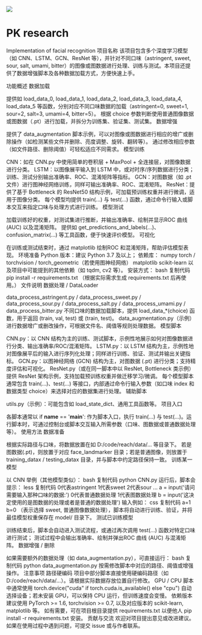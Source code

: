 ![](https://img.shields.io/badge/cnn-classification%20-orange)
# PK research
Implementation of facial recognition
项目名称
该项目包含多个深度学习模型（如 CNN、LSTM、GCN、ResNet 等），并针对不同口味（astringent, sweet, sour, salt, umami, bitter）的图像或图数据进行处理、训练与测试。本项目还提供了数据增强脚本及各种数据加载方式，方便快速上手。

功能概述
数据加载

提供如 load_data_0, load_data_1, load_data_2, load_data_3, load_data_4, load_data_5 等函数，分别对应不同口味数据的加载（astringent=0, sweet=1, sour=2, salt=3, umami=4, bitter=5）。
根据 choice 参数判断使用普通图像数据或图数据（.pt）进行加载，并拆分为训练集、验证集、测试集。
数据增强

提供了 data_augmentation 脚本示例，可以对图像或图数据进行相应的增广或删除操作（如检测某些文件并删除、亮度调整、旋转、翻转等）。
通过修改相应参数（如文件路径、删除阈值）可轻松适应不同需求。
模型训练

CNN：如在 CNN.py 中使用简单的卷积层 + MaxPool + 全连接层，对图像数据进行分类。
LSTM：以图像展平输入到 LSTM 中，或对时序/序列数据进行分类；训练、测试分别输出准确率、ROC、混淆矩阵等指标。
GCN：对图数据（如 .pt 文件）进行图神经网络训练，同样可输出准确率、ROC、混淆矩阵。
ResNet：提供了基于 Bottleneck 的 ResNet50 结构示例，可加载预训练权重并进行微调，适用于图像分类。
每个模型均提供 train(...) 与 test(...) 函数，通过命令行输入或脚本交互来指定口味与处理方式进行训练。
模型测试

加载训练好的权重，对测试集进行推断，并输出准确率、绘制并显示ROC 曲线 (AUC) 以及混淆矩阵。
提供如 get_predictions_and_labels(...)、confusion_matrix(...) 等工具函数，便于快速评价模型。
可视化

在训练或测试结束时，通过 matplotlib 绘制ROC 和混淆矩阵，帮助评估模型表现。
环境准备
Python 版本：建议 Python 3.7 及以上；
依赖库：
numpy
torch / torchvision / torch_geometric（若使用图神经网络）
matplotlib
scikit-learn
以及项目中可能提到的其他依赖（如 tqdm, cv2 等）。
安装方式：
bash
复制代码
pip install -r requirements.txt
（根据实际需求生成 requirements.txt 后再使用。）
文件说明
数据处理 / DataLoader

data_process_astringent.py / data_process_sweet.py / data_process_sour.py / data_process_salt.py / data_process_umami.py / data_process_bitter.py
不同口味的数据加载脚本，提供 load_data_*(choice) 函数，用于返回 (train, val, test) 或 (train, test)。
data_augmentation.py（示例）
进行数据增广或删改操作，可根据文件名、阈值等规则处理数据。
模型脚本

CNN.py：以 CNN 结构为主的训练、测试脚本，示例性地展示如何对图像数据进行分类、输出准确率/ROC/混淆矩阵。
LSTM.py：以 LSTM 结构为主，示例性地对图像展平后的输入进行序列化处理；同样进行训练、验证、测试并输出关键指标。
GCN.py：以图神经网络 (GCN) 结构为主，对图数据 (.pt) 进行分类；支持精度评估和可视化。
ResNet.py（或在同一脚本中以 ResNet, Bottleneck 类示例）
提供 ResNet 架构示例，支持加载预训练权重并做迁移学习/微调。
每个模型脚本通常包含 train(...)、test(...) 等接口，内部通过命令行输入参数（如口味 index 和数据类型 choice）来选择对应的数据集进行处理。
辅助脚本

utils.py（示例）：可能包含如 load_state_dict、通用工具函数等。
项目入口

各脚本通常以 if __name__ == '__main__': 作为脚本入口，执行 train(...) 与 test(...)。运行脚本时，可通过控制台或脚本交互输入所需参数（口味、图数据或普通数据处理等）。
使用方法
数据准备

根据实际路径与口味，将数据放置在如 D:/code/reach/data/... 等目录下。
若是图数据(.pt)，则放置于对应 face_landmarker 目录；若是普通图像，则放置于 training_datax / testing_datax 目录，并与脚本中约定路径保持一致。
训练某一模型

以 CNN 举例（其他模型类似）：
bash
复制代码
python CNN.py
运行后，脚本会提示：
less
复制代码
0代表astringent
1代表sweet
2代表sour
...
a = input('请问需要输入那种口味的数据:')
0代表普通数据处理
1代表图数据处理
b = input('这决定使用的是图数据的处理或者是普通的数据处理')
输入例如：
css
复制代码
a=1
b=0
（表示选择 sweet, 普通图像数据处理），脚本将自动进行训练、验证，并将最佳模型权重保存在 model/ 目录下。
测试已训练模型

训练结束后，脚本会自动进入测试流程，或通过再次调用 test(...) 函数对特定口味进行测试；
测试过程中会输出准确率、绘制并弹出ROC 曲线 (AUC) 与混淆矩阵。
数据增强 / 删除

如果需要额外的数据处理（如 data_augmentation.py），可直接运行：
bash
复制代码
python data_augmentation.py
按需修改脚本中对应的路径、阈值或增强操作。
注意事项
路径硬编码
项目中部分脚本直接使用硬编码路径（如 D:/code/reach/data/...）。请根据实际数据存放位置自行修改。
GPU / CPU
脚本中通常使用 torch.device("cuda" if torch.cuda.is_available() else "cpu") 自动选择设备；若未安装 GPU，可以保持 CPU 运行，但训练速度会变慢。
依赖版本
建议使用 PyTorch >= 1.6, torchvision >= 0.7, 以及对应版本的 scikit-learn, matplotlib 等。
如有需要，可在项目根目录提供 requirements.txt 以便他人 pip install -r requirements.txt 安装。
贡献与交流
欢迎对项目提出意见或改进建议。
如果在使用过程中遇到问题，可提交 issue 或与作者联系。
